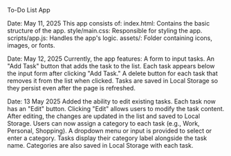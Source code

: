 To-Do List App

Date: May 11, 2025
This app consists of:
index.html: Contains the basic structure of the app.
style/main.css: Responsible for styling the app.
scripts/app.js: Handles the app's logic.
assets/: Folder containing icons, images, or fonts.

Date: May 12, 2025
Currently, the app features:
A form to input tasks.
An "Add Task" button that adds the task to the list.
Each task appears below the input form after clicking "Add Task."
A delete button for each task that removes it from the list when clicked.
Tasks are saved in Local Storage so they persist even after the page is refreshed.

Date: 13 May 2025
Added the ability to edit existing tasks.
Each task now has an "Edit" button.
Clicking "Edit" allows users to modify the task content.
After editing, the changes are updated in the list and saved to Local Storage.
Users can now assign a category to each task (e.g., Work, Personal, Shopping).
A dropdown menu or input is provided to select or enter a category.
Tasks display their category label alongside the task name.
Categories are also saved in Local Storage with each task.
